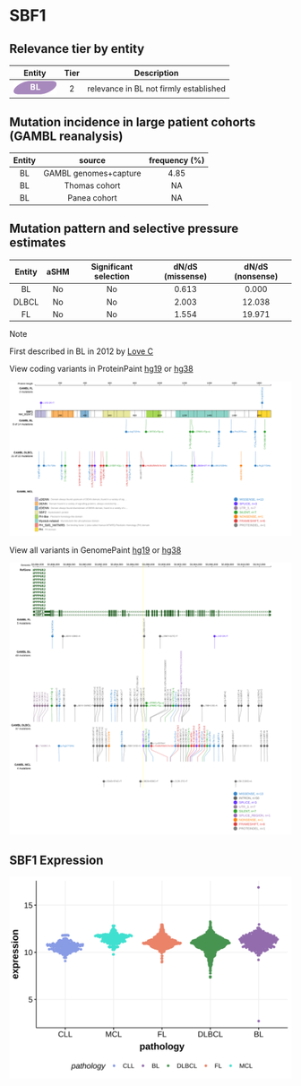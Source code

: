 # SBF1

## Relevance tier by entity

|Entity|Tier|Description                           |
|:------:|:----:|--------------------------------------|
|![BL](images/icons/BL_tier2.png)    |2   |relevance in BL not firmly established|

## Mutation incidence in large patient cohorts (GAMBL reanalysis)

|Entity|source               |frequency (%)|
|:------:|:---------------------:|:-------------:|
|BL    |GAMBL genomes+capture|4.85         |
|BL    |Thomas cohort        |  NA         |
|BL    |Panea cohort         |  NA         |

## Mutation pattern and selective pressure estimates

|Entity|aSHM|Significant selection|dN/dS (missense)|dN/dS (nonsense)|
|:------:|:----:|:---------------------:|:----------------:|:----------------:|
|BL    |No  |No                   |0.613           | 0.000          |
|DLBCL |No  |No                   |2.003           |12.038          |
|FL    |No  |No                   |1.554           |19.971          |


> [!NOTE]
> First described in BL in 2012 by [Love C](https://pubmed.ncbi.nlm.nih.gov/23143597)


View coding variants in ProteinPaint [hg19](https://morinlab.github.io/LLMPP/GAMBL/SBF1_protein.html)  or [hg38](https://morinlab.github.io/LLMPP/GAMBL/SBF1_protein_hg38.html)

![image](images/proteinpaint/SBF1_NM_002972.svg)

View all variants in GenomePaint [hg19](https://morinlab.github.io/LLMPP/GAMBL/SBF1.html)  or [hg38](https://morinlab.github.io/LLMPP/GAMBL/SBF1_hg38.html)

![image](images/proteinpaint/SBF1.svg)
## SBF1 Expression
![image](images/gene_expression/SBF1_by_pathology.svg)
<!-- ORIGIN: loveGeneticLandscapeMutations2012 -->
<!-- BL: loveGeneticLandscapeMutations2012 -->
